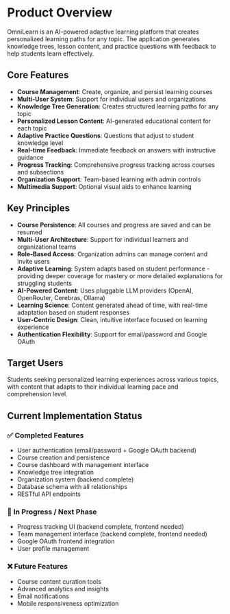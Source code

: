 # Product Overview

OmniLearn is an AI-powered adaptive learning platform that creates personalized learning paths for any topic. The application generates knowledge trees, lesson content, and practice questions with feedback to help students learn effectively.

## Core Features

- **Course Management**: Create, organize, and persist learning courses
- **Multi-User System**: Support for individual users and organizations
- **Knowledge Tree Generation**: Creates structured learning paths for any topic
- **Personalized Lesson Content**: AI-generated educational content for each topic
- **Adaptive Practice Questions**: Questions that adjust to student knowledge level
- **Real-time Feedback**: Immediate feedback on answers with instructive guidance
- **Progress Tracking**: Comprehensive progress tracking across courses and subsections
- **Organization Support**: Team-based learning with admin controls
- **Multimedia Support**: Optional visual aids to enhance learning

## Key Principles

- **Course Persistence**: All courses and progress are saved and can be resumed
- **Multi-User Architecture**: Support for individual learners and organizational teams
- **Role-Based Access**: Organization admins can manage content and invite users
- **Adaptive Learning**: System adapts based on student performance - providing deeper coverage for mastery or more detailed explanations for struggling students
- **AI-Powered Content**: Uses pluggable LLM providers (OpenAI, OpenRouter, Cerebras, Ollama)
- **Learning Science**: Content generated ahead of time, with real-time adaptation based on student responses
- **User-Centric Design**: Clean, intuitive interface focused on learning experience
- **Authentication Flexibility**: Support for email/password and Google OAuth

## Target Users

Students seeking personalized learning experiences across various topics, with content that adapts to their individual learning pace and comprehension level.

## Current Implementation Status

### ✅ **Completed Features**
- User authentication (email/password + Google OAuth backend)
- Course creation and persistence
- Course dashboard with management interface
- Knowledge tree integration
- Organization system (backend complete)
- Database schema with all relationships
- RESTful API endpoints

### 🔄 **In Progress / Next Phase**
- Progress tracking UI (backend complete, frontend needed)
- Team management interface (backend complete, frontend needed)
- Google OAuth frontend integration
- User profile management

### ❌ **Future Features**
- Course content curation tools
- Advanced analytics and insights
- Email notifications
- Mobile responsiveness optimization